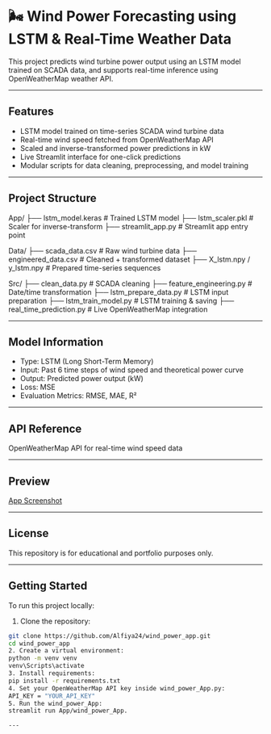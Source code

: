 # 🌬️ Wind Power Forecasting using LSTM & Real-Time Weather Data

This project predicts wind turbine power output using an LSTM model trained on SCADA data, and supports real-time inference using OpenWeatherMap weather API.

---

## Features
- LSTM model trained on time-series SCADA wind turbine data
- Real-time wind speed fetched from OpenWeatherMap API
- Scaled and inverse-transformed power predictions in kW
- Live Streamlit interface for one-click predictions
- Modular scripts for data cleaning, preprocessing, and model training

---

## Project Structure
App/
├── lstm_model.keras # Trained LSTM model
├── lstm_scaler.pkl # Scaler for inverse-transform
├── streamlit_app.py # Streamlit app entry point

Data/
├── scada_data.csv # Raw wind turbine data
├── engineered_data.csv # Cleaned + transformed dataset
├── X_lstm.npy / y_lstm.npy # Prepared time-series sequences

Src/
├── clean_data.py # SCADA cleaning
├── feature_engineering.py # Date/time transformation
├── lstm_prepare_data.py # LSTM input preparation
├── lstm_train_model.py # LSTM training & saving
├── real_time_prediction.py # Live OpenWeatherMap integration

---

## Model Information
- Type: LSTM (Long Short-Term Memory)
- Input: Past 6 time steps of wind speed and theoretical power curve
- Output: Predicted power output (kW)
- Loss: MSE
- Evaluation Metrics: RMSE, MAE, R²

---

## API Reference
OpenWeatherMap API for real-time wind speed data

---

## Preview
[App Screenshot](assets/screenshot.png)

---

## License
This repository is for educational and portfolio purposes only.

---

## Getting Started
To run this project locally:
1. Clone the repository:
```bash
git clone https://github.com/Alfiya24/wind_power_app.git
cd wind_power_app
2. Create a virtual environment:
python -m venv venv
venv\Scripts\activate
3. Install requirements:
pip install -r requirements.txt
4. Set your OpenWeatherMap API key inside wind_power_App.py:
API_KEY = "YOUR_API_KEY"
5. Run the wind_power_App:
streamlit run App/wind_power_App.

---

